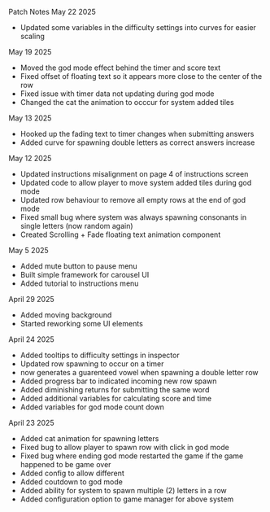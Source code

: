 Patch Notes
May 22 2025
- Updated some variables in the difficulty settings into curves for easier scaling

May 19 2025
- Moved the god mode effect behind the timer and score text
- Fixed offset of floating text so it appears more close to the center of the row
- Fixed issue with timer data not updating during god mode
- Changed the cat the animation to occcur for system added tiles

May 13 2025
- Hooked up the fading text to timer changes when submitting answers
- Added curve for spawning double letters as correct answers increase

May 12 2025
- Updated instructions misalignment on page 4 of instructions screen
- Updated code to allow player to move system added tiles during god mode
- Updated row behaviour to remove all empty rows at the end of god mode
- Fixed small bug where system was always spawning consonants in single letters (now random again)
- Created Scrolling + Fade floating text animation component

May 5 2025
- Added mute button to pause menu
- Built simple framework for carousel UI
- Added tutorial to instructions menu

April 29 2025
- Added moving background 
- Started reworking some UI elements

April 24 2025
- Added tooltips to difficulty settings in inspector
- Updated row spawning to occur on a timer
- now generates a guarenteed vowel when spawning a double letter  row
- Added progress bar to indicated incoming new row spawn
- Added diminishing returns for submitting the same word
- Added additional variables for calculating score and time
- Added variables for god mode count down

April 23 2025
- Added cat animation for spawning letters
- Fixed bug to allow player to spawn row with click in god mode
- Fixed bug where ending god mode restarted the game if the game happened to be game over
- Added config to allow different 
- Added coutdown to god mode
- Added ability for system to spawn multiple (2) letters in a row
- Added configuration option to game manager for above system
